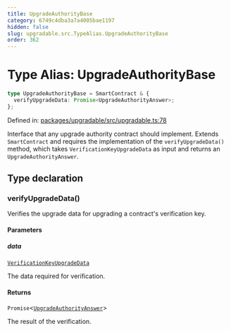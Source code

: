 ```yaml
---
title: UpgradeAuthorityBase
category: 6749c4dba3a7a4005bae1197
hidden: false
slug: upgradable.src.TypeAlias.UpgradeAuthorityBase
order: 362
---
```


# Type Alias: UpgradeAuthorityBase

```ts
type UpgradeAuthorityBase = SmartContract & {
  verifyUpgradeData: Promise<UpgradeAuthorityAnswer>;
};
```

Defined in: [packages/upgradable/src/upgradable.ts:78](https://github.com/zkcloudworker/minatokens-lib/blob/main/packages/upgradable/src/upgradable.ts#L78)

Interface that any upgrade authority contract should implement.
Extends `SmartContract` and requires the implementation of the `verifyUpgradeData()` method,
which takes `VerificationKeyUpgradeData` as input and returns an `UpgradeAuthorityAnswer`.

## Type declaration

### verifyUpgradeData()

Verifies the upgrade data for upgrading a contract's verification key.

#### Parameters

##### data

[`VerificationKeyUpgradeData`](upgradablesrcclassverificationkeyupgradedata)

The data required for verification.

#### Returns

`Promise`\<[`UpgradeAuthorityAnswer`](upgradablesrcclassupgradeauthorityanswer)\>

The result of the verification.
